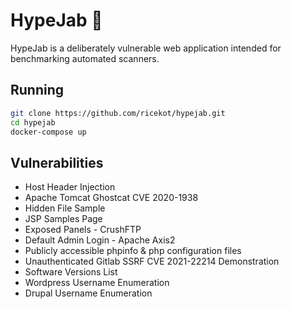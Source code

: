 # HypeJab 💉

HypeJab is a deliberately vulnerable web application intended for benchmarking automated scanners.

## Running

```bash
git clone https://github.com/ricekot/hypejab.git
cd hypejab
docker-compose up
```
## Vulnerabilities

- Host Header Injection
- Apache Tomcat Ghostcat CVE 2020-1938
- Hidden File Sample
- JSP Samples Page
- Exposed Panels - CrushFTP
- Default Admin Login - Apache Axis2
- Publicly accessible phpinfo & php configuration files
- Unauthenticated Gitlab SSRF CVE 2021-22214 Demonstration
- Software Versions List
- Wordpress Username Enumeration
- Drupal Username Enumeration
